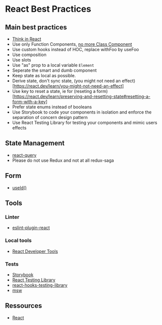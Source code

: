 # React Best Practices

## Main best practices

- [Think in React](https://react.dev/learn/thinking-in-react)
- Use only Function Components, [no more Class Component](https://react.dev/reference/react/Component#alternatives)
- Use custom hooks instead of HOC, replace withFoo by useFoo
- Use composition
- Use slots
- Use "as" prop to a local variable `Element`
- Seperate the smart and dumb component
- Keep state as local as possible.
- Derive state, don't sync state, (you might not need an effect)[https://react.dev/learn/you-might-not-need-an-effect]
- Use key to reset a state, ie for (reseting a form)[https://react.dev/learn/preserving-and-resetting-state#resetting-a-form-with-a-key]
- Prefer state enums instead of booleans
- Use Storybook to code your components in isolation and enforce the separation of concern design pattern
- Use React Testing Library for testing your components and mimic users effects

## State Management

- [react-query](https://tanstack.com/query/v3)
- Please do not use Redux and not at all redux-saga

## Form

- [useId()](https://reacttraining.com/blog/use-useid-instead-of-hand-making-ids)

## Tools

### Linter

- [eslint-plugin-react](https://www.npmjs.com/package/eslint-plugin-react)

### Local tools

- [React Developer Tools](https://react.dev/learn/react-developer-tools)

### Tests

- [Storybook](https://storybook.js.org/)
- [React Testing Library](https://kentcdodds.com/blog/common-mistakes-with-react-testing-library)
- [react-hooks-testing-library](https://github.com/testing-library/react-hooks-testing-library)
- [msw](https://mswjs.io/)

## Ressources

- [React](https://react.dev/)
